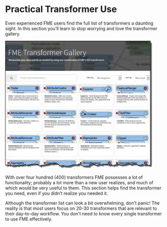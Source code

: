 # Practical Transformer Use #
Even experienced FME users find the full list of transformers a daunting sight. In this section you’ll learn to stop worrying and love the transformer gallery.

![](./Images/Img5.001.TransformerIntro.png)

With over four hundred (400) transformers FME possesses a lot of functionality; probably a lot more than a new user realizes, and much of which would be very useful to them. This section helps find the transformer you need, even if you didn’t realize you needed it.

Although the transformer list can look a bit overwhelming, don't panic! The reality is that most users focus on 20-30 transformers that are relevant to their day-to-day workflow. You don't need to know every single transformer to use FME effectively.


